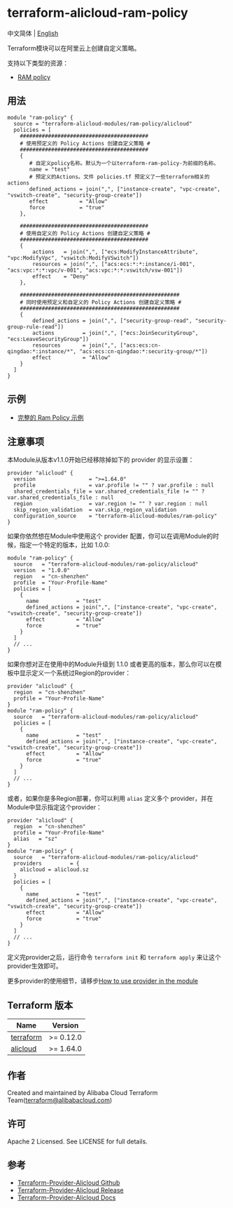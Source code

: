 terraform-alicloud-ram-policy
=====================================================================

中文简体 | [English](https://github.com/terraform-alicloud-modules/terraform-alicloud-ram-policy/blob/master/README.md)

Terraform模块可以在阿里云上创建自定义策略。

支持以下类型的资源：

* [RAM policy](https://www.terraform.io/docs/providers/alicloud/r/ram_policy.html)

## 用法

```hcl
module "ram-policy" {
  source = "terraform-alicloud-modules/ram-policy/alicloud"
  policies = [
    #########################################
    # 使用预定义的 Policy Actions 创建自定义策略 #
    #########################################
    {
       # 自定义policy名称。默认为一个以terraform-ram-policy-为前缀的名称。
       name = "test"
       # 预定义的Actions。文件 policies.tf 预定义了一些terraform相关的actions
       defined_actions = join(",", ["instance-create", "vpc-create", "vswitch-create", "security-group-create"])
       effect          = "Allow"
       force           = "true"
    },

    #########################################
    # 使用自定义的 Policy Actions 创建自定义策略 #
    #########################################
    {
        actions   = join(",", ["ecs:ModifyInstanceAttribute", "vpc:ModifyVpc", "vswitch:ModifyVSwitch"])
        resources = join(",", ["acs:ecs:*:*:instance/i-001", "acs:vpc:*:*:vpc/v-001", "acs:vpc:*:*:vswitch/vsw-001"])
        effect    = "Deny"
    },
    
    ###################################################
    # 同时使用预定义和自定义的 Policy Actions 创建自定义策略 #
    ################################################### 
    {
        defined_actions = join(",", ["security-group-read", "security-group-rule-read"])
        actions         = join(",", ["ecs:JoinSecurityGroup", "ecs:LeaveSecurityGroup"])
        resources       = join(",", ["acs:ecs:cn-qingdao:*:instance/*", "acs:ecs:cn-qingdao:*:security-group/*"])
        effect          = "Allow"
    }
  ]
}
```

## 示例

* [完整的 Ram Policy 示例](https://github.com/terraform-alicloud-modules/terraform-alicloud-ram-policy/tree/master/examples/complete)

## 注意事项
本Module从版本v1.1.0开始已经移除掉如下的 provider 的显示设置：

```hcl
provider "alicloud" {
  version                 = ">=1.64.0"
  profile                 = var.profile != "" ? var.profile : null
  shared_credentials_file = var.shared_credentials_file != "" ? var.shared_credentials_file : null
  region                  = var.region != "" ? var.region : null
  skip_region_validation  = var.skip_region_validation
  configuration_source    = "terraform-alicloud-modules/ram-policy"
}
```

如果你依然想在Module中使用这个 provider 配置，你可以在调用Module的时候，指定一个特定的版本，比如 1.0.0:

```hcl
module "ram-policy" {
  source   = "terraform-alicloud-modules/ram-policy/alicloud"
  version  = "1.0.0"
  region   = "cn-shenzhen"
  profile  = "Your-Profile-Name"
  policies = [
    {
      name            = "test"
      defined_actions = join(",", ["instance-create", "vpc-create", "vswitch-create", "security-group-create"])
      effect          = "Allow"
      force           = "true"
    }
  ]
  // ...
}
```

如果你想对正在使用中的Module升级到 1.1.0 或者更高的版本，那么你可以在模板中显示定义一个系统过Region的provider：
```hcl
provider "alicloud" {
  region  = "cn-shenzhen"
  profile = "Your-Profile-Name"
}
module "ram-policy" {
  source   = "terraform-alicloud-modules/ram-policy/alicloud"
  policies = [
    {
      name            = "test"
      defined_actions = join(",", ["instance-create", "vpc-create", "vswitch-create", "security-group-create"])
      effect          = "Allow"
      force           = "true"
    }
  ]
  // ...
}
```
或者，如果你是多Region部署，你可以利用 `alias` 定义多个 provider，并在Module中显示指定这个provider：

```hcl
provider "alicloud" {
  region  = "cn-shenzhen"
  profile = "Your-Profile-Name"
  alias   = "sz"
}
module "ram-policy" {
  source   = "terraform-alicloud-modules/ram-policy/alicloud"
  providers         = {
    alicloud = alicloud.sz
  }
  policies = [
    {
      name            = "test"
      defined_actions = join(",", ["instance-create", "vpc-create", "vswitch-create", "security-group-create"])
      effect          = "Allow"
      force           = "true"
    }
  ]
  // ...
}
```

定义完provider之后，运行命令 `terraform init` 和 `terraform apply` 来让这个provider生效即可。

更多provider的使用细节，请移步[How to use provider in the module](https://www.terraform.io/docs/language/modules/develop/providers.html#passing-providers-explicitly)

## Terraform 版本

| Name | Version |
|------|---------|
| <a name="requirement_terraform"></a> [terraform](#requirement\_terraform) | >= 0.12.0 |
| <a name="requirement_alicloud"></a> [alicloud](#requirement\_alicloud) | >= 1.64.0 |

作者
-------
Created and maintained by Alibaba Cloud Terraform Team(terraform@alibabacloud.com)

许可
----
Apache 2 Licensed. See LICENSE for full details.

参考
---------
* [Terraform-Provider-Alicloud Github](https://github.com/terraform-providers/terraform-provider-alicloud)
* [Terraform-Provider-Alicloud Release](https://releases.hashicorp.com/terraform-provider-alicloud/)
* [Terraform-Provider-Alicloud Docs](https://www.terraform.io/docs/providers/alicloud/index.html)

